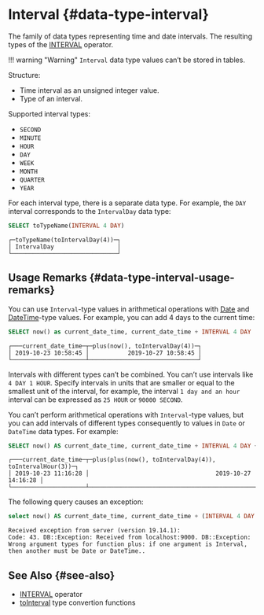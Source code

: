 # Interval {#data-type-interval}

The family of data types representing time and date intervals. The resulting types of the [INTERVAL](../../query_language/operators.md#operator-interval) operator.

!!! warning "Warning"
    `Interval` data type values can’t be stored in tables.

Structure:

-   Time interval as an unsigned integer value.
-   Type of an interval.

Supported interval types:

-   `SECOND`
-   `MINUTE`
-   `HOUR`
-   `DAY`
-   `WEEK`
-   `MONTH`
-   `QUARTER`
-   `YEAR`

For each interval type, there is a separate data type. For example, the `DAY` interval corresponds to the `IntervalDay` data type:

``` sql
SELECT toTypeName(INTERVAL 4 DAY)
```

``` text
┌─toTypeName(toIntervalDay(4))─┐
│ IntervalDay                  │
└──────────────────────────────┘
```

## Usage Remarks {#data-type-interval-usage-remarks}

You can use `Interval`-type values in arithmetical operations with [Date](../../data_types/date.md) and [DateTime](../../data_types/datetime.md)-type values. For example, you can add 4 days to the current time:

``` sql
SELECT now() as current_date_time, current_date_time + INTERVAL 4 DAY
```

``` text
┌───current_date_time─┬─plus(now(), toIntervalDay(4))─┐
│ 2019-10-23 10:58:45 │           2019-10-27 10:58:45 │
└─────────────────────┴───────────────────────────────┘
```

Intervals with different types can’t be combined. You can’t use intervals like `4 DAY 1 HOUR`. Specify intervals in units that are smaller or equal to the smallest unit of the interval, for example, the interval `1 day and an hour` interval can be expressed as `25 HOUR` or `90000 SECOND`.

You can’t perform arithmetical operations with `Interval`-type values, but you can add intervals of different types consequently to values in `Date` or `DateTime` data types. For example:

``` sql
SELECT now() AS current_date_time, current_date_time + INTERVAL 4 DAY + INTERVAL 3 HOUR
```

``` text
┌───current_date_time─┬─plus(plus(now(), toIntervalDay(4)), toIntervalHour(3))─┐
│ 2019-10-23 11:16:28 │                                    2019-10-27 14:16:28 │
└─────────────────────┴────────────────────────────────────────────────────────┘
```

The following query causes an exception:

``` sql
select now() AS current_date_time, current_date_time + (INTERVAL 4 DAY + INTERVAL 3 HOUR)
```

``` text
Received exception from server (version 19.14.1):
Code: 43. DB::Exception: Received from localhost:9000. DB::Exception: Wrong argument types for function plus: if one argument is Interval, then another must be Date or DateTime..
```

## See Also {#see-also}

-   [INTERVAL](../../query_language/operators.md#operator-interval) operator
-   [toInterval](../../query_language/functions/type_conversion_functions.md#function-tointerval) type convertion functions
